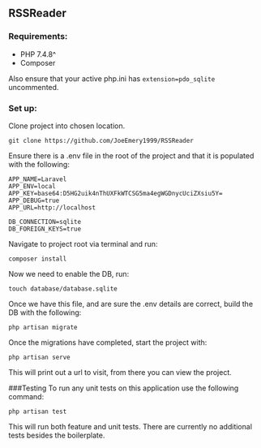 ## RSSReader
### Requirements:

- PHP 7.4.8^
- Composer

Also ensure that your active php.ini has `extension=pdo_sqlite` uncommented.

### Set up:

Clone project into chosen location. 
```
git clone https://github.com/JoeEmery1999/RSSReader
```

Ensure there is a .env file in the root of the project and that it is populated with the following:
```
APP_NAME=Laravel
APP_ENV=local
APP_KEY=base64:D5HG2uik4nThUXFkWTCSG5ma4egWGDnycUciZXsiu5Y=
APP_DEBUG=true
APP_URL=http://localhost

DB_CONNECTION=sqlite
DB_FOREIGN_KEYS=true
```

Navigate to project root via terminal and run:
``` 
composer install
``` 

Now we need to enable the DB, run:
```
touch database/database.sqlite
```

Once we have this file, and are sure the .env details are correct, build the DB with the following:
```
php artisan migrate
```

Once the migrations have completed, start the project with:
```
php artisan serve
```

This will print out a url to visit, from there you can view the project.



###Testing
To run any unit tests on this application use the following command:
```
php artisan test
``` 
This will run both feature and unit tests. There are currently no additional tests besides the boilerplate.
